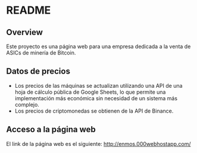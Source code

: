 # README

## Overview
Este proyecto es una página web para una empresa dedicada a la venta de ASICs de minería de Bitcoin. 

## Datos de precios
- Los precios de las máquinas se actualizan utilizando una API de una hoja de cálculo pública de Google Sheets, lo que permite una implementación más económica sin necesidad de un sistema más complejo.
- Los precios de criptomonedas se obtienen de la API de Binance.

## Acceso a la página web
El link de la página web es el siguiente: 
http://enmos.000webhostapp.com/